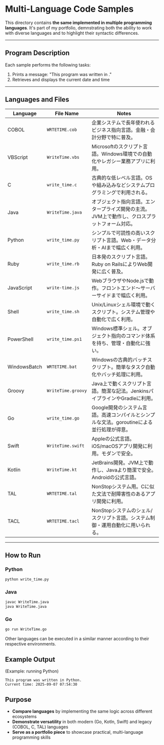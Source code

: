# Multi-Language Code Samples

This directory contains **the same implemented in multiple programming languages**.
It's part of my portfolio, demnstrating both the ability to work with diverse languages and to highlight their syntactic differences.

---

## Program Description
Each sample performs the following tasks:
1. Prints a message: "This program was written in <language>."
2. Retrieves and displays the current date and time

---

## Languages and Files
| Language | File Name | Notes |
| -------- | --------- | ----- |
| COBOL    | `WRTETIME.cob`   | 企業システムで長年使われるビジネス指向言語。金融・会計分野で特に普及。 |
| VBScript | `WriteTime.vbs`  | Microsoftのスクリプト言語。Windows環境での自動化やレガシー業務アプリに利用。|
| C        | `write_time.c` | 古典的な低レベル言語。OSや組み込みなどシステムプログラミングで利用される。 |
| Java     | `WriteTime.java` | オブジェクト指向言語。エンタープライズ開発の主流。JVM上で動作し、クロスプラットフォーム対応。 |
| Python   | `write_time.py` | シンプルで可読性の高いスクリプト言語。Web・データ分析・AIまで幅広く利用。 |
| Ruby     | `write_time.rb` | 日本発のスクリプト言語。Ruby on RailsによりWeb開発に広く普及。 |
| JavaScript | `write-time.js`| WebブラウザやNode.jsで動作。フロントエンド〜サーバーサイドまで幅広く利用。 |
| Shell    | `write_time.sh`  | Unix/Linuxシェル環境で動くスクリプト。システム管理や自動化で広く利用。 |
| PowerShell | `write_time.ps1` | Windows標準シェル。オブジェクト指向のコマンド体系を持ち、管理・自動化に強い。 |
| WindowsBatch | `WRTETIME.bat` | Windowsの古典的バッチスクリプト。簡単なタスク自動化やバッチ処理に利用。 |
| Groovy   | `WriteTime.groovy` | Java上で動くスクリプト言語。簡潔な記法。JenkinsパイプラインやGradleに利用。 |
| Go       | `write_time.go`  | Google開発のシステム言語。高速コンパイルとシンプルな文法。goroutineによる並行処理が得意。 |
| Swift    | `WriteTime.swift`| Appleの公式言語。iOS/macOSアプリ開発に利用。モダンで安全。 |
| Kotlin   | `WriteTime.kt`   | JetBrains開発。JVM上で動作し、Javaより簡潔で安全。Androidの公式言語。 |
| TAL      | `WRTETIME.tal`   | NonStopシステム用。Cに似た文法で耐障害性のあるアプリ開発に利用。 |
| TACL     | `WRTETIME.tacl`  | NonStopシステムのシェル/スクリプト言語。システム制御・運用自動化に用いられる。 |

---

## How to Run

### Python
```bash
python write_time.py
```

### Java
```bash
javac WriteTime.java
java WriteTime.java
```

### Go
```bash
go run WriteTime.go
```

Other languages can be executed in a similar manner according to their respective environments.

## Example Output

(Example: running Python)
```
This program was written in Python.
Current time: 2025-09-07 07:54:30
```

## Purpose

- **Compare languages** by implementing the same logic across different ecosystems
- **Demonstrate versatility** in both modern (Go, Kotln, Swift) and legacy (COBOL, C, TAL) languages
- **Serve as a portfolio piece** to showcase practical, multi-language programming skills
